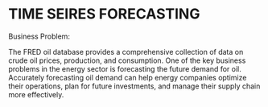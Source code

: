 # TIME SEIRES FORECASTING
Business Problem:

The FRED oil database provides a comprehensive collection of data on crude oil prices, production, and consumption. One of the key business problems in the energy sector is forecasting the future demand for oil. Accurately forecasting oil demand can help energy companies optimize their operations, plan for future investments, and manage their supply chain more effectively.
